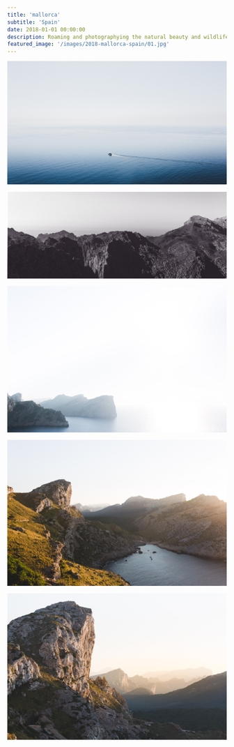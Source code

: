 ```yaml
---
title: 'mallorca'
subtitle: 'Spain'
date: 2018-01-01 00:00:00
description: Roaming and photographying the natural beauty and wildlife of mallorca Spain.
featured_image: '/images/2018-mallorca-spain/01.jpg'
---
```


![](/images/2018-mallorca-spain/01.jpg)


<!-- > “As a cowboy would say, never approach a bull from the front, a horse from the rear, or a fool from any direction.” -->


![](/images/2018-mallorca-spain/02.jpg)  

![](/images/2018-mallorca-spain/03.jpg)  

![](/images/2018-mallorca-spain/04.jpg)  

![](/images/2018-mallorca-spain/05.jpg)

